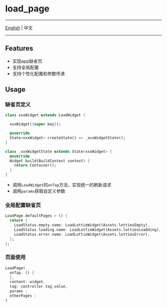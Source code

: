 # load_page

------

[English](./README.md) | 中文

------

## Features

* 实现app缺省页
* 支持全局配置
* 支持个性化配置和参数传递

## Usage

### 缺省页定义

```dart
class xxxWidget extends LoadWidget {

  xxxWidget({super.key});

  @override
  State<xxxWidget> createState() => _xxxWidgetState();
}

class _xxxWidgetState extends State<xxxWidget> {
  @override
  Widget build(BuildContext context) {
    return Container();
  }
}
```

* 调用`LoadWidget`的`onTap`方法，实现统一的刷新请求
* 调用`params`获取自定义参数

### 全局配置缺省页

```dart
LoadPage.defaultPages = () {
  return {
    LoadStatus.empty.name: LoadLottieWidget(Assets.lottiesEmpty),
    LoadStatus.loading.name: LoadLottieWidget(Assets.lottiesLoadding),
    LoadStatus.error.name: LoadLottieWidget(Assets.lottiesError),
  };
};
```

### 页面使用

```dart
LoadPage(
  onTap: () {
  },
  content: widget,
  tag: controller.tag.value,
  params : 
  otherPages :
)
```


